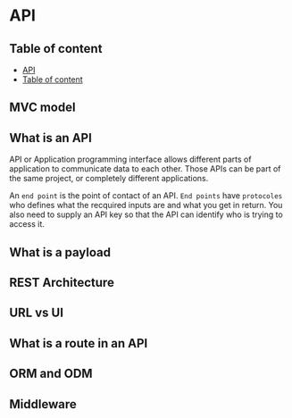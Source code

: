 # API <!-- omit from toc -->

## Table of content <!-- omit from toc -->
 - [API](#api)
  - [Table of content](#table-of-content)

## MVC model


## What is an API

API or Application programming interface allows different parts of application to communicate data to each other. Those APIs can be part of the same project, or completely different applications. 

An `end point` is the point of contact of an API. `End points` have `protocoles` who defines what the recquired inputs are and what you get in return. You also need to supply an API key so that the API can identify who is trying to access it. 


## What is a payload

## REST Architecture

## URL vs UI

## What is a route in an API

## ORM and ODM

## Middleware